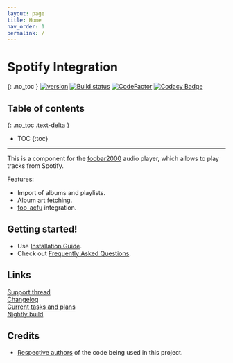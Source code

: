 ```yaml
---
layout: page
title: Home
nav_order: 1
permalink: /
---
```


# Spotify Integration
{: .no_toc }
[![version][version_badge]][changelog] [![Build status][appveyor_badge]](https://ci.appveyor.com/project/TheQwertiest/foo-spotify/branch/master) [![CodeFactor][codefactor_badge]](https://www.codefactor.io/repository/github/theqwertiest/foo_spotify/overview/master) [![Codacy Badge][codacy_badge]](https://app.codacy.com/app/qwertiest/foo_spotify?utm_source=github.com&utm_medium=referral&utm_content=TheQwertiest/foo_spotify&utm_campaign=Badge_Grade_Dashboard) 

## Table of contents
{: .no_toc .text-delta }

* TOC
{:toc}

---

This is a component for the [foobar2000](https://www.foobar2000.org) audio player, which allows to play tracks from Spotify.

Features:
- Import of albums and playlists.
- Album art fetching.
- [foo_acfu](https://acfu.3dyd.com) integration.

## Getting started!

- Use [Installation Guide](installation.md).
- Check out [Frequently Asked Questions](faq.md).

## Links

[Support thread](https://hydrogenaud.io/index.php?topic=119972.new.html)  
[Changelog][changelog]  
[Current tasks and plans][todo]  
[Nightly build](https://ci.appveyor.com/api/projects/theqwertiest/foo-spotify/artifacts/_result%2FWin32_Release%2Ffoo_spotify.fb2k-component?branch=master&job=Configuration%3A%20Release)

## Credits

- [Respective authors][3rdparty_license] of the code being used in this project.

[changelog]: changelog.md
[3rdparty_license]: third_party_notices.md
[todo]: https://github.com/TheQwertiest/foo_spotify/projects/1
[version_badge]: https://img.shields.io/github/release/theqwertiest/foo_spotify.svg
[appveyor_badge]: https://ci.appveyor.com/api/projects/status/t5bhoxmfgavhq81m/branch/master?svg=true
[codacy_badge]: https://api.codacy.com/project/badge/Grade/319298ca5bd64a739d1e70e3e27d59ab
[codefactor_badge]: https://www.codefactor.io/repository/github/theqwertiest/foo_spotify/badge/master

